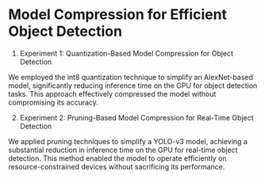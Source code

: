 # Model Compression for Efficient Object Detection
1. Experiment 1: Quantization-Based Model Compression for Object Detection

We employed the int8 quantization technique to simplify an AlexNet-based model, significantly reducing inference time on the GPU for object detection tasks. This approach effectively compressed the model without compromising its accuracy.

2. Experiment 2: Pruning-Based Model Compression for Real-Time Object Detection

We applied pruning techniques to simplify a YOLO-v3 model, achieving a substantial reduction in inference time on the GPU for real-time object detection. This method enabled the model to operate efficiently on resource-constrained devices without sacrificing its performance.
